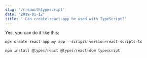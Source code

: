 ```yaml
---
slug: '/creawithtypescript'
date: '2019-01-12'
title: ' Can create-react-app be used with TypeScript?'
---
```


Yes, you can do it like this:

```js
npx create-react-app my-app --scripts-version=react-scripts-ts

npm install @types/react @types/react-dom typescript
```
